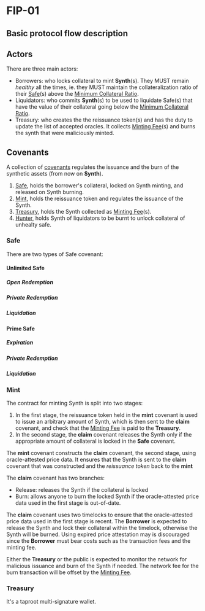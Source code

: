 # FIP-01

Basic protocol flow description
-------------------------------


## Actors
There are three main actors: 

- Borrowers: who locks collateral to mint **Synth**(s). They MUST remain *healthy* all the times, ie. they MUST maintain the collateralization ratio of their [Safe](#safe)(s) above the [Minimum Collateral Ratio](#minimum-collateral-ratio).
- Liquidators: who commits **Synth**(s) to be used to liquidate Safe(s) that have the value of their collateral going below the [Minimum Collateral Ratio](#minimum-collateral-ratio).
- Treasury: who creates the the reissuance token(s) and has the duty to update the list of accepted oracles. It collects [Minting Fee](#minting-fee)(s) and burns the synth that were maliciously minted.


## Covenants
A collection of [covenants](#covenants) regulates the issuance and the burn of the synthetic assets (from now on **Synth**).

1. [Safe](#safe), holds the borrower's collateral, locked on Synth minting, and released on Synth burning.
2. [Mint](#mint), holds the reissuance token and regulates the issuance of the Synth. 
3. [Treasury](#treasury), holds the Synth collected as [Minting Fee](#minting-fee)(s).
4. [Hunter](#hunter), holds Synth of liquidators to be burnt to unlock collateral of unhealty safe. 

### Safe

There are two types of Safe covenant:

#### Unlimited Safe

##### Open Redemption

##### Private Redemption

##### Liquidation


#### Prime Safe

##### Expiration

##### Private Redemption

##### Liquidation

### Mint

The contract for minting Synth is split into two stages:

1. In the first stage, the reissuance token held in the **mint** covenant is used to issue an arbitrary amount of Synth, which is then sent to the **claim** covenant, and check that the [Minting Fee](#minting-fee) is paid to the **Treasury**.
2. In the second stage, the **claim** covenant releases the Synth only if the appropriate amount of collateral is locked in the **Safe** covenant.

The **mint** covenant constructs the **claim** covenant, the second stage, using oracle-attested price data. It ensures that the Synth is sent to the **claim** covenant that was constructed and the *reissuance token* back to the **mint**

The **claim** covenant has two branches: 

- Release: releases the Synth if the collateral is locked 
- Burn: allows anyone to burn the locked Synth if the oracle-attested price data used in the first stage is out-of-date.

The **claim** covenant uses two timelocks to ensure that the oracle-attested price data used in the first stage is recent. The **Borrower** is expected to release the Synth and lock their collateral within the timelock, otherwise the Synth will be burned. Using expired price attestation may is discouraged since the **Borrower** must bear costs such as the transaction fees and the minting fee.

Either the **Treasury** or the public is expected to monitor the network for malicious issuance and burn of the Synth if needed. The network fee for the burn transaction will be offset by the [Minting Fee](#minting-fee).

### Treasury

It's a taproot multi-signature wallet.
